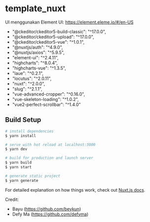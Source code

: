 # template_nuxt

UI menggunakan Element UI: https://element.eleme.io/#/en-US

- "@ckeditor/ckeditor5-build-classic": "^17.0.0",
- "@ckeditor/ckeditor5-upload": "^17.0.0",
- "@ckeditor/ckeditor5-vue": "^1.0.1",
- "@nuxtjs/auth": "^4.9.0",
- "@nuxtjs/axios": "^5.9.5",
- "element-ui": "^2.4.11",
- "highcharts": "^8.0.4",
- "highcharts-vue": "^1.3.5",
- "laue": "^0.2.1",
- "locutus": "^2.0.11",
- "nuxt": "^2.0.0",
- "slug": "^2.1.1",
- "vue-advanced-cropper": "^0.16.0",
- "vue-skeleton-loading": "^1.0.2",
- "vue2-perfect-scrollbar": "^1.4.0"

## Build Setup

``` bash
# install dependencies
$ yarn install

# serve with hot reload at localhost:3000
$ yarn dev

# build for production and launch server
$ yarn build
$ yarn start

# generate static project
$ yarn generate
```

For detailed explanation on how things work, check out [Nuxt.js docs](https://nuxtjs.org).

Credit:
- Bayu (https://github.com/beykun)
- Defy Ma (https://github.com/defyma)